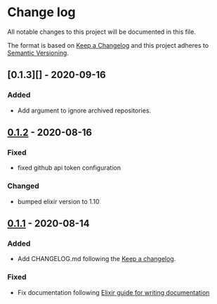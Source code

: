 # Change log

All notable changes to this project will be documented in this file.

The format is based on [Keep a Changelog](http://keepachangelog.com/en/1.0.0/)
and this project adheres to [Semantic Versioning](http://semver.org/spec/v2.0.0.html).

## [0.1.3][] - 2020-09-16

### Added

-   Add argument to ignore archived repositories.

## [0.1.2][] - 2020-08-16

### Fixed

-   fixed github api token configuration

### Changed

-   bumped elixir version to 1.10

## [0.1.1][] - 2020-08-14

### Added

-   Add CHANGELOG.md following the [Keep a changelog](http://keepachangelog.com).

### Fixed

-   Fix documentation following [Elixir guide for writing documentation](https://hexdocs.pm/elixir/writing-documentation.html)

[0.1.2]: https://github.com/volcov/lilictocat/compare/v0.1.1...v0.1.2
[0.1.1]: https://github.com/volcov/lilictocat/compare/v0.1.0...v0.1.1
